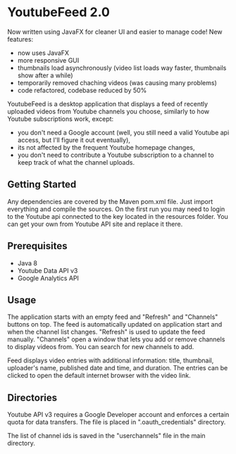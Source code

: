 # YoutubeFeed 2.0
Now written using JavaFX for cleaner UI and easier to manage code!
New features:
- now uses JavaFX
- more responsive GUI
- thumbnails load asynchronously (video list loads way faster, thumbnails show after a while)
- temporarily removed chaching videos (was causing many problems)
- code refactored, codebase reduced by 50%

YoutubeFeed is a desktop application that displays a feed of recently uploaded videos from Youtube channels you choose, similarly to how Youtube subscriptions work, except:
- you don't need a Google account (well, you still need a valid Youtube api access, but I'll figure it out eventually),
- its not affected by the frequent Youtube homepage changes,
- you don't need to contribute a Youtube subscription to a channel to keep track of what the channel uploads.

## Getting Started

Any dependencies are covered by the Maven pom.xml file. Just import everything and compile the sources. On the first run you may need to login to the Youtube api connected to the key located in the resources folder. You can get your own from Youtube API site and replace it there.

## Prerequisites

- Java 8
- Youtube Data API v3
- Google Analytics API

## Usage

The application starts with an empty feed and "Refresh" and "Channels" buttons on top. The feed is automatically updated on application start and when the channel list changes. "Refresh" is used to update the feed manually. "Channels" open a window that lets you add or remove channels to display videos from. You can search for new channels to add.


Feed displays video entries with additional information: title, thumbnail, uploader's name, published date and time, and duration. The entries can be clicked to open the default internet browser with the video link.

## Directories

Youtube API v3 requires a Google Developer account and enforces a certain quota for data transfers. The file is placed in ".oauth_credentials" directory.


The list of channel ids is saved in the "userchannels" file in the main directory.
